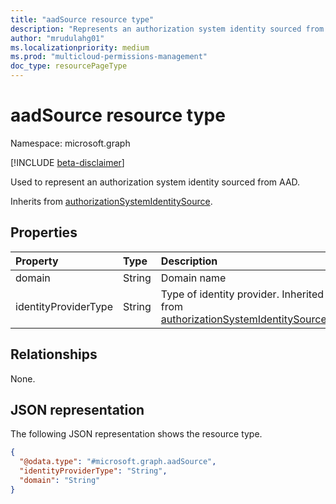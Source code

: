 ```yaml
---
title: "aadSource resource type"
description: "Represents an authorization system identity sourced from AAD"
author: "mrudulahg01"
ms.localizationpriority: medium
ms.prod: "multicloud-permissions-management"
doc_type: resourcePageType
---
```


# aadSource resource type

Namespace: microsoft.graph

[!INCLUDE [beta-disclaimer](../../includes/beta-disclaimer.md)]

Used to represent an authorization system identity sourced from AAD.

Inherits from [authorizationSystemIdentitySource](../resources/authorizationsystemidentitysource.md).

## Properties
|Property|Type|Description|
|:---|:---|:---|
|domain|String|Domain name|
|identityProviderType|String|Type of identity provider. Inherited from [authorizationSystemIdentitySource](../resources/authorizationsystemidentitysource.md).|

## Relationships
None.

## JSON representation
The following JSON representation shows the resource type.
<!-- {
  "blockType": "resource",
  "@odata.type": "microsoft.graph.aadSource"
}
-->
``` json
{
  "@odata.type": "#microsoft.graph.aadSource",
  "identityProviderType": "String",
  "domain": "String"
}
```

